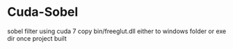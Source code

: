 # Cuda-Sobel
sobel filter using cuda 7
copy bin/freeglut.dll either to windows folder or exe dir once project built
